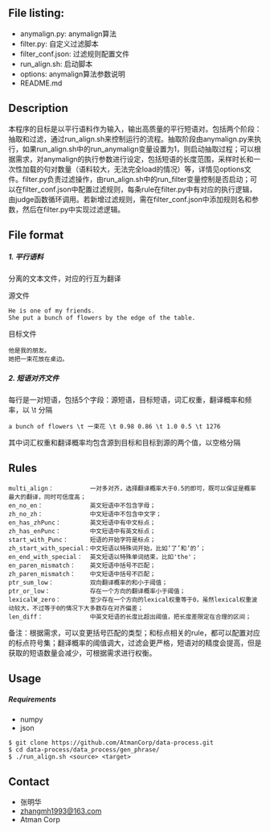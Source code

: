File listing:
----------------------------
- anymalign.py: anymalign算法
- filter.py: 自定义过滤脚本
- filter_conf.json: 过滤规则配置文件
- run_align.sh: 启动脚本
- options: anymalign算法参数说明
- README.md


Description
----------------------------
本程序的目标是以平行语料作为输入，输出高质量的平行短语对。包括两个阶段：抽取和过滤，通过run_align.sh来控制运行的流程。抽取阶段由anymalign.py来执行，如果run_align.sh中的run_anymalign变量设置为1，则启动抽取过程；可以根据需求，对anymalign的执行参数进行设定，包括短语的长度范围，采样时长和一次性加载的句对数量（语料较大，无法完全load的情况）等，详情见options文件。filter.py负责过滤操作，由run_align.sh中的run_filter变量控制是否启动；可以在filter_conf.json中配置过滤规则，每条rule在filter.py中有对应的执行逻辑，由judge函数循环调用。若新增过滤规则，需在filter_conf.json中添加规则名和参数，然后在filter.py中实现过滤逻辑。

File format
----------------------------
##### 1. 平行语料
分离的文本文件，对应的行互为翻译

源文件
```
He is one of my friends.
She put a bunch of flowers by the edge of the table.
```
目标文件
```
他是我的朋友。
她把一束花放在桌边。
```

##### 2. 短语对齐文件
每行是一对短语，包括5个字段：源短语，目标短语，词汇权重，翻译概率和频率，以 \t 分隔
```
a bunch of flowers \t 一束花 \t 0.98 0.86 \t 1.0 0.5 \t 1276
```
其中词汇权重和翻译概率均包含源到目标和目标到源的两个值，以空格分隔


Rules
----------------------------
```
multi_align：          一对多对齐，选择翻译概率大于0.5的即可，既可以保证是概率最大的翻译，同时可信度高；
en_no_en：             英文短语中不包含字母；
zh_no_zh：             中文短语中不包含中文字；
en_has_zhPunc：        英文短语中有中文标点；
zh_has_enPunc：        中文短语中有英文标点；
start_with_Punc：      短语的开始字符是标点；
zh_start_with_special：中文短语以特殊词开始，比如‘了’和‘的’；
en_end_with_special：  英文短语以特殊单词结束，比如'the'；
en_paren_mismatch：    英文短语中括号不匹配；
zh_paren_mismatch：    中文短语中括号不匹配；
ptr_sum_low：          双向翻译概率的和小于阈值；
ptr_or_low：           存在一个方向的翻译概率小于阈值；
lexicalW_zero：        至少存在一个方向的lexical权重等于0，虽然lexical权重波动较大，不过等于0的情况下大多数存在对齐偏差；
len_diff：             中英文短语的长度比超出阈值，把长度差限定在合理的区间；
```
备注：根据需求，可以变更括号匹配的类型；和标点相关的rule，都可以配置对应的标点符号集；翻译概率的阈值调大，过滤会更严格，短语对的精度会提高，但是获取的短语数量会减少，可根据需求进行权衡。


Usage
----------------------------
##### Requirements
- numpy
- json

```
$ git clone https://github.com/AtmanCorp/data-process.git
$ cd data-process/data_process/gen_phrase/
$ ./run_align.sh <source> <target>

```


Contact
----------------------------
* 张明华
* zhangmh1993@163.com
* Atman Corp

